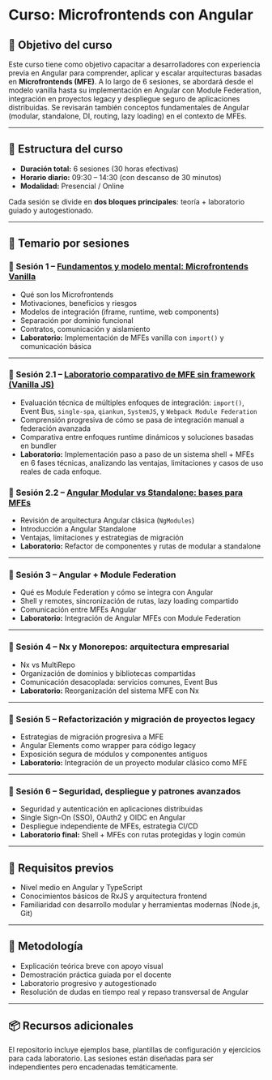 # Curso: Microfrontends con Angular

## 🧭 Objetivo del curso

Este curso tiene como objetivo capacitar a desarrolladores con experiencia previa en Angular para comprender, aplicar y escalar arquitecturas basadas en **Microfrontends (MFE)**. A lo largo de 6 sesiones, se abordará desde el modelo vanilla hasta su implementación en Angular con Module Federation, integración en proyectos legacy y despliegue seguro de aplicaciones distribuidas. Se revisarán también conceptos fundamentales de Angular (modular, standalone, DI, routing, lazy loading) en el contexto de MFEs.

---

## 📅 Estructura del curso

- **Duración total:** 6 sesiones (30 horas efectivas)
- **Horario diario:** 09:30 – 14:30 (con descanso de 30 minutos)
- **Modalidad:** Presencial / Online

Cada sesión se divide en **dos bloques principales**: teoría + laboratorio guiado y autogestionado.

---

## 📘 Temario por sesiones

### 🔹 Sesión 1 – [Fundamentos y modelo mental: Microfrontends Vanilla](https://arquitectura-de-microfro-iroaxq1.gamma.site/)

- Qué son los Microfrontends
- Motivaciones, beneficios y riesgos
- Modelos de integración (iframe, runtime, web components)
- Separación por dominio funcional
- Contratos, comunicación y aislamiento
- **Laboratorio:** Implementación de MFEs vanilla con `import()` y comunicación básica

---

### 🔹 Sesión 2.1 – [Laboratorio comparativo de MFE sin framework (Vanilla JS)](https://evaluacion-tecnica-de-en-1t33wzb.gamma.site/)

- Evaluación técnica de múltiples enfoques de integración: `import()`, Event Bus, `single-spa`, `qiankun`, `SystemJS`, y `Webpack Module Federation`
- Comprensión progresiva de cómo se pasa de integración manual a federación avanzada
- Comparativa entre enfoques runtime dinámicos y soluciones basadas en bundler
- **Laboratorio:** Implementación paso a paso de un sistema shell + MFEs en 6 fases técnicas, analizando las ventajas, limitaciones y casos de uso reales de cada enfoque.


### 🔹 Sesión 2.2 – [Angular Modular vs Standalone: bases para MFEs](https://arquitectura-angular-par-wf9w8oc.gamma.site/)

- Revisión de arquitectura Angular clásica (`NgModules`)
- Introducción a Angular Standalone
- Ventajas, limitaciones y estrategias de migración
- **Laboratorio:** Refactor de componentes y rutas de modular a standalone

---

### 🔹 Sesión 3 – Angular + Module Federation

- Qué es Module Federation y cómo se integra con Angular
- Shell y remotes, sincronización de rutas, lazy loading compartido
- Comunicación entre MFEs Angular
- **Laboratorio:** Integración de Angular MFEs con Module Federation

---

### 🔹 Sesión 4 – Nx y Monorepos: arquitectura empresarial

- Nx vs MultiRepo
- Organización de dominios y bibliotecas compartidas
- Comunicación desacoplada: servicios comunes, Event Bus
- **Laboratorio:** Reorganización del sistema MFE con Nx

---

### 🔹 Sesión 5 – Refactorización y migración de proyectos legacy

- Estrategias de migración progresiva a MFE
- Angular Elements como wrapper para código legacy
- Exposición segura de módulos y componentes antiguos
- **Laboratorio:** Integración de un proyecto modular clásico como MFE

---

### 🔹 Sesión 6 – Seguridad, despliegue y patrones avanzados

- Seguridad y autenticación en aplicaciones distribuidas
- Single Sign-On (SSO), OAuth2 y OIDC en Angular
- Despliegue independiente de MFEs, estrategia CI/CD
- **Laboratorio final:** Shell + MFEs con rutas protegidas y login común

---

## 📎 Requisitos previos

- Nivel medio en Angular y TypeScript
- Conocimientos básicos de RxJS y arquitectura frontend
- Familiaridad con desarrollo modular y herramientas modernas (Node.js, Git)

---

## 🔁 Metodología

- Explicación teórica breve con apoyo visual
- Demostración práctica guiada por el docente
- Laboratorio progresivo y autogestionado
- Resolución de dudas en tiempo real y repaso transversal de Angular

---

## 📦 Recursos adicionales

El repositorio incluye ejemplos base, plantillas de configuración y ejercicios para cada laboratorio. Las sesiones están diseñadas para ser independientes pero encadenadas temáticamente.

